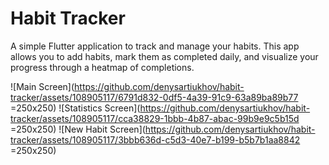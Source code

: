 # Habit Tracker

A simple Flutter application to track and manage your habits. This app allows you to add habits, mark them as completed daily, and visualize your progress through a heatmap of completions.

![Main Screen](https://github.com/denysartiukhov/habit-tracker/assets/108905117/6791d832-0df5-4a39-91c9-63a89ba89b77 =250x250)
![Statistics Screen](https://github.com/denysartiukhov/habit-tracker/assets/108905117/cca38829-1bbb-4b87-abac-99b9e9c5b15d =250x250)
![New Habit Screen](https://github.com/denysartiukhov/habit-tracker/assets/108905117/3bbb636d-c5d3-40e7-b199-b5b7b1aa8842 =250x250)